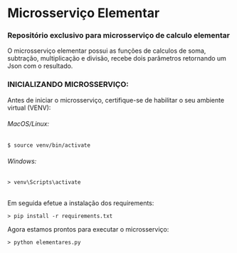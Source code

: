 # Microsserviço Elementar
### Repositório exclusivo para microsserviço de calculo elementar

O microsserviço elementar possui as funções de calculos de soma, subtração, multiplicação e divisão, 
recebe dois parâmetros retornando um Json com o resultado.

### INICIALIZANDO MICROSSERVIÇO:

Antes de iniciar o microsserviço, certifique-se de habilitar o seu ambiente virtual (VENV):
###### MacOS/Linux:
```
$ source venv/bin/activate
```
###### Windows:
```
> venv\Scripts\activate
```

</br>Em seguida efetue a instalação dos requirements:
```
> pip install -r requirements.txt
```

Agora estamos prontos para executar o microsserviço:
```
> python elementares.py
```
